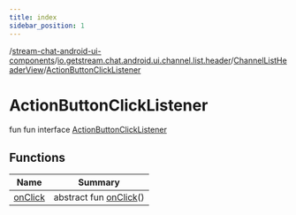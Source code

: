 ```yaml
---
title: index
sidebar_position: 1
---
```

/[stream-chat-android-ui-components](../../../index.md)/[io.getstream.chat.android.ui.channel.list.header](../../index.md)/[ChannelListHeaderView](../index.md)/[ActionButtonClickListener](index.md)  
  
  
  
# ActionButtonClickListener  
fun fun interface [ActionButtonClickListener](index.md)  
  
## Functions  
  
|  Name |  Summary | 
|---|---|
| <a name="io.getstream.chat.android.ui.channel.list.header/ChannelListHeaderView.ActionButtonClickListener/onClick/#/PointingToDeclaration/"></a>[onClick](onClick.md)| <a name="io.getstream.chat.android.ui.channel.list.header/ChannelListHeaderView.ActionButtonClickListener/onClick/#/PointingToDeclaration/"></a>abstract fun [onClick](onClick.md)()|

